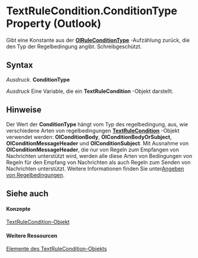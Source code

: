 
# TextRuleCondition.ConditionType Property (Outlook)

Gibt eine Konstante aus der  **[OlRuleConditionType](35c2f965-0f9d-8cc8-2f05-60522268574f.md)** -Aufzählung zurück, die den Typ der Regelbedingung angibt. Schreibgeschützt.


## Syntax

 _Ausdruck_. **ConditionType**

 _Ausdruck_ Eine Variable, die ein **TextRuleCondition** -Objekt darstellt.


## Hinweise

Der Wert der  **ConditionType** hängt vom Typ des regelbedingung, aus, wie verschiedene Arten von regelbedingungen **[TextRuleCondition](87e9ca00-7577-02c2-fb6f-a5dc2054ad8b.md)** -Objekt verwendet werden: **OlConditionBody**, **OlConditionBodyOrSubject**, **OlConditionMessageHeader** und **OlConditionSubject**. Mit Ausnahme von **OlConditionMessageHeader**, die nur von Regeln zum Empfangen von Nachrichten unterstützt wird, werden alle diese Arten von Bedingungen von Regeln für den Empfang von Nachrichten als auch Regeln zum Senden von Nachrichten unterstützt. Weitere Informationen finden Sie unter[Angeben von Regelbedingungen](812c131a-fe23-1b8b-5e2d-9459d7102630.md).


## Siehe auch


#### Konzepte


[TextRuleCondition-Objekt](87e9ca00-7577-02c2-fb6f-a5dc2054ad8b.md)
#### Weitere Ressourcen


[Elemente des TextRuleCondition-Objekts](http://msdn.microsoft.com/library/8430e335-3067-95b7-40dd-2bc5df5ee0fe%28Office.15%29.aspx)